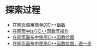 # 探索过程

- [在网页调用简单的C++函数](step1.md)
- [在网页中js与C++函数互操作](step2.md)
- [在网页画布中使用C++函数绘图](step3.md)
- [在网页画布中使用C++函数绘图，进一步](step4.md)
